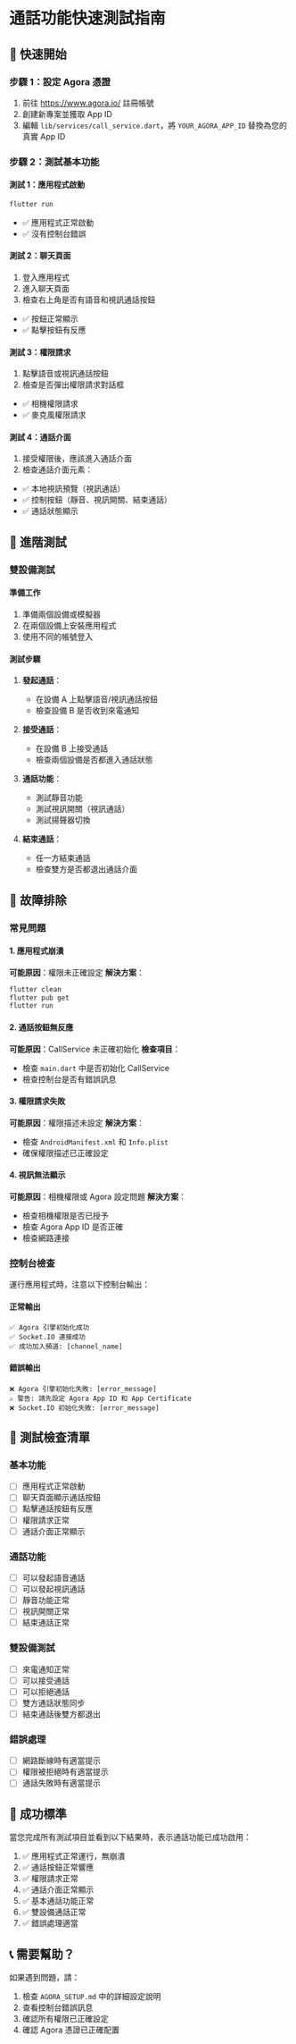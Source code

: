 # 通話功能快速測試指南

## 🚀 快速開始

### 步驟 1：設定 Agora 憑證

1. 前往 https://www.agora.io/ 註冊帳號
2. 創建新專案並獲取 App ID
3. 編輯 `lib/services/call_service.dart`，將 `YOUR_AGORA_APP_ID` 替換為您的真實 App ID

### 步驟 2：測試基本功能

#### 測試 1：應用程式啟動
```bash
flutter run
```
- ✅ 應用程式正常啟動
- ✅ 沒有控制台錯誤

#### 測試 2：聊天頁面
1. 登入應用程式
2. 進入聊天頁面
3. 檢查右上角是否有語音和視訊通話按鈕
- ✅ 按鈕正常顯示
- ✅ 點擊按鈕有反應

#### 測試 3：權限請求
1. 點擊語音或視訊通話按鈕
2. 檢查是否彈出權限請求對話框
- ✅ 相機權限請求
- ✅ 麥克風權限請求

#### 測試 4：通話介面
1. 接受權限後，應該進入通話介面
2. 檢查通話介面元素：
- ✅ 本地視訊預覽（視訊通話）
- ✅ 控制按鈕（靜音、視訊開關、結束通話）
- ✅ 通話狀態顯示

## 🧪 進階測試

### 雙設備測試

#### 準備工作
1. 準備兩個設備或模擬器
2. 在兩個設備上安裝應用程式
3. 使用不同的帳號登入

#### 測試步驟
1. **發起通話**：
   - 在設備 A 上點擊語音/視訊通話按鈕
   - 檢查設備 B 是否收到來電通知

2. **接受通話**：
   - 在設備 B 上接受通話
   - 檢查兩個設備是否都進入通話狀態

3. **通話功能**：
   - 測試靜音功能
   - 測試視訊開關（視訊通話）
   - 測試揚聲器切換

4. **結束通話**：
   - 任一方結束通話
   - 檢查雙方是否都退出通話介面

## 🔧 故障排除

### 常見問題

#### 1. 應用程式崩潰
**可能原因**：權限未正確設定
**解決方案**：
```bash
flutter clean
flutter pub get
flutter run
```

#### 2. 通話按鈕無反應
**可能原因**：CallService 未正確初始化
**檢查項目**：
- 檢查 `main.dart` 中是否初始化 CallService
- 檢查控制台是否有錯誤訊息

#### 3. 權限請求失敗
**可能原因**：權限描述未設定
**解決方案**：
- 檢查 `AndroidManifest.xml` 和 `Info.plist`
- 確保權限描述已正確設定

#### 4. 視訊無法顯示
**可能原因**：相機權限或 Agora 設定問題
**解決方案**：
- 檢查相機權限是否已授予
- 檢查 Agora App ID 是否正確
- 檢查網路連接

### 控制台檢查

運行應用程式時，注意以下控制台輸出：

#### 正常輸出
```
✅ Agora 引擎初始化成功
✅ Socket.IO 連接成功
✅ 成功加入頻道: [channel_name]
```

#### 錯誤輸出
```
❌ Agora 引擎初始化失敗: [error_message]
⚠️ 警告: 請先設定 Agora App ID 和 App Certificate
❌ Socket.IO 初始化失敗: [error_message]
```

## 📱 測試檢查清單

### 基本功能
- [ ] 應用程式正常啟動
- [ ] 聊天頁面顯示通話按鈕
- [ ] 點擊通話按鈕有反應
- [ ] 權限請求正常
- [ ] 通話介面正常顯示

### 通話功能
- [ ] 可以發起語音通話
- [ ] 可以發起視訊通話
- [ ] 靜音功能正常
- [ ] 視訊開關正常
- [ ] 結束通話正常

### 雙設備測試
- [ ] 來電通知正常
- [ ] 可以接受通話
- [ ] 可以拒絕通話
- [ ] 雙方通話狀態同步
- [ ] 結束通話後雙方都退出

### 錯誤處理
- [ ] 網路斷線時有適當提示
- [ ] 權限被拒絕時有適當提示
- [ ] 通話失敗時有適當提示

## 🎯 成功標準

當您完成所有測試項目並看到以下結果時，表示通話功能已成功啟用：

1. ✅ 應用程式正常運行，無崩潰
2. ✅ 通話按鈕正常響應
3. ✅ 權限請求正常
4. ✅ 通話介面正常顯示
5. ✅ 基本通話功能正常
6. ✅ 雙設備通話正常
7. ✅ 錯誤處理適當

## 📞 需要幫助？

如果遇到問題，請：

1. 檢查 `AGORA_SETUP.md` 中的詳細設定說明
2. 查看控制台錯誤訊息
3. 確認所有權限已正確設定
4. 確認 Agora 憑證已正確配置 